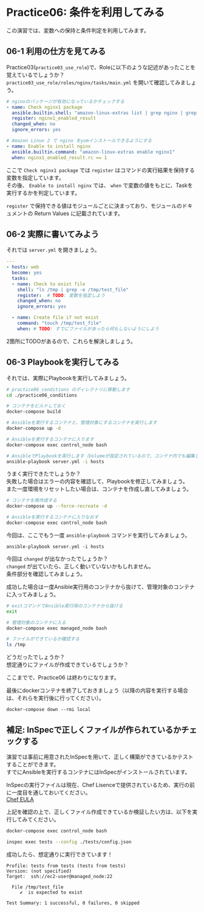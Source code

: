 # Practice06: 条件を利用してみる

この演習では、変数への保持と条件判定を利用してみます。

## 06-1 利用の仕方を見てみる

Practice03(`practice03_use_role`)で、Roleに以下のような記述があったことを覚えているでしょうか？  
`practice03_use_role/roles/nginx/tasks/main.yml` を開いて確認してみましょう。

```yaml
# nginxのパッケージが有効になっているかチェックする
- name: Check nginx1 package
  ansible.builtin.shell: "amazon-linux-extras list | grep nginx | grep enabled"
  register: nginx1_enabled_result
  changed_when: no
  ignore_errors: yes

# Amazon Linux 2 で nginx をyumインストールできるようにする
- name: Enable to install nginx
  ansible.builtin.command: "amazon-linux-extras enable nginx1"
  when: nginx1_enabled_result.rc == 1
```

ここで `Check nginx1 package` では `register` はコマンドの実行結果を保持する変数を指定しています。  
その後、 `Enable to install nginx` では、 `when` で変数の値をもとに、Taskを実行するかを判定しています。

`register` で保持できる値はモジュールごとに決まっており、モジュールのドキュメントの Return Values に記載されています。

## 06-2 実際に書いてみよう

それでは `server.yml` を開きましょう。

```yaml
---
- hosts: web
  become: yes
  tasks:
  - name: Check to exist file
    shell: "ls /tmp | grep -e /tmp/test_file"
    register:  # TODO: 変数を指定しよう
    changed_when: no
    ignore_errors: yes

  - name: Create file if not exist
    command: "touch /tmp/test_file"
    when: # TODO: すでにファイルがあったら何もしないようにしよう
```

2箇所にTODOがあるので、これらを解決しましょう。

## 06-3 Playbookを実行してみる

それでは、実際にPlaybookを実行してみましょう。

```sh
# practice06_conditions のディレクトリに移動します
cd ./practice06_conditions

# コンテナをビルドしておく
docker-compose build

# Ansibleを実行するコンテナと、管理対象にするコンテナを実行します
docker-compose up -d

# Ansibleを実行するコンテナに入ります
docker-compose exec control_node bash

# AnsibleでPlaybookを実行します（Volumeが設定されているので、コンテナ内でも編集した設定ファイルが利用可能です）
ansible-playbook server.yml -i hosts
```

うまく実行できたでしょうか？  
失敗した場合はエラーの内容を確認して、Playbookを修正してみましょう。  
また一度環境をリセットしたい場合は、コンテナを作成し直してみましょう。

```sh
# コンテナを再作成する
docker-compose up --force-recreate -d

# Ansibleを実行するコンテナに入りなおす
docker-compose exec control_node bash
```

今回は、ここでもう一度 `ansible-playbook` コマンドを実行してみましょう。

```
ansible-playbook server.yml -i hosts
```

今回は `changed` が出なかったでしょうか？  
`changed` が出ていたら、正しく動いていないかもしれません。  
条件部分を確認してみましょう。

成功した場合は一度Ansible実行用のコンテナから抜けて、管理対象のコンテナに入ってみましょう。

```sh
# exitコマンドでAnsible実行用のコンテナから抜ける
exit

# 管理対象のコンテナに入る
docker-compose exec managed_node bash

# ファイルができているか確認する
ls /tmp
```

どうだったでしょうか？  
想定通りにファイルが作成できているでしょうか？

ここまでで、Practice06 は終わりになります。

最後にdockerコンテナを終了しておきましょう（以降の内容を実行する場合は、それらを実行後に行ってください）。

```
docker-compose down --rmi local
```

## 補足: InSpecで正しくファイルが作られているかチェックする

演習では事前に用意されたInSpecを用いて、正しく構築ができているかテストすることができます。  
すでにAnsibleを実行するコンテナにはInSpecがインストールされています。

InSpecの実行ファイルは現在、Chef Lisenceで提供されているため、実行の前に一度目を通しておいてください。  
[Chef EULA](https://www.chef.io/end-user-license-agreement)

上記を確認の上で、正しくファイル作成できているか検証したい方は、以下を実行してみてください。

```sh
docker-compose exec control_node bash

inspec exec tests --config ./tests/config.json
```

成功したら、想定通りに実行できています！

```
Profile: tests from tests (tests from tests)
Version: (not specified)
Target:  ssh://ec2-user@managed_node:22

  File /tmp/test_file
     ✔  is expected to exist

Test Summary: 1 successful, 0 failures, 0 skipped
```
